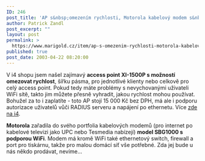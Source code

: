 ```yaml
---
ID: 246
post_title: 'AP s&nbsp;omezením rychlosti, Motorola kabelový modem s&nbsp;WiFi'
author: Patrick Zandl
post_excerpt: ""
layout: post
permalink: >
  https://www.marigold.cz/item/ap-s-omezenim-rychlosti-motorola-kabelovy-modem-s-wifi
published: true
post_date: 2003-04-22 08:20:00
---
```

<P>V i4 shopu jsem našel zajímavý <STRONG>access point XI-1500P s možností omezovat rychlost</STRONG>, šířku pásma, pro jednotlivé klienty nebo celkově pro celý access point. Pokud tedy máte problémy s nevychovanými uživateli WiFi sítě, takto jim můžete přesně vyhradit, jakou rychlost mohou používat. Bohužel za to i zaplatíte - toto AP stojí 15 000 Kč bez DPH, má ale i podporu autorizace uživatelů vůči RADIUS serveru a napájení po ethernetu. Více <A href="http://www.i4shop.net/cz/iObchod/WebInfo.asp?idprod=xi-1500p&amp;redir=1" target=_blank>zde na i4</A>. </P>
<P><STRONG>Motorola</STRONG> zařadila do svého portfolia kabelových modemů (pro internet po kabelové televizi jako UPC nebo Tesmedia nabízejí) <STRONG>model SBG1000 s podporou WiFi</STRONG>. Modem má kromě WiFi také ethernetový switch, firewall a port pro tiskárnu, takže pro malou domácí síť vše potřebné. Zda jej bude u nás někdo prodávat, nevíme...</P>
